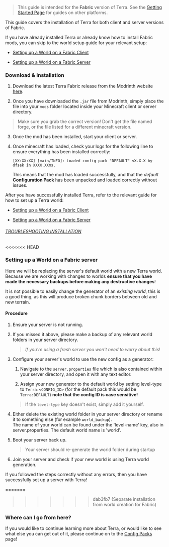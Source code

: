 > This guide is intended for the **Fabric** version of Terra. See the [Getting Started Page](./Quick-Start-Guide) for
> guides on other platforms.

This guide covers the installation of Terra for both client and server versions of Fabric.

If you have already installed Terra or already know how to install Fabric mods, you can skip to the world setup guide for
your relevant setup:

* [Setting up a World on a Fabric Client](./Creating-a-Terra-World-on-a-Fabric-Client)

* [Setting up a World on a Fabric Server](./Creating-a-Terra-World-on-a-Fabric-Server)

### Download & Installation

1. Download the latest Terra Fabric release from the Modrinth website
[here](https://modrinth.com/mod/terra).

2. Once you have downloaded the `.jar` file from Modrinth, simply place the file into your `mods` folder located inside 
your Minecraft client or server directory.

  > Make sure you grab the correct version! Don't get the file named forge, or the file listed for a different minecraft version.

3. Once the mod has been installed, start your client or server.

4. Once minecraft has loaded, check your logs for the following line to ensure everything has been installed correctly:
   
    ```none
    [XX:XX:XX] [main/INFO]: Loaded config pack "DEFAULT" vX.X.X by dfsek in XXXX.XXms.
    ```

    This means that the mod has loaded successfully, and that the *default* **Configuration Pack** has been unpacked and
    loaded correctly without issues.

After you have successfully installed Terra, refer to the relevant guide for how to set up a Terra world:

* [Setting up a World on a Fabric Client](./Creating-a-Terra-World-on-a-Fabric-Client)

* [Setting up a World on a Fabric Server](./Creating-a-Terra-World-on-a-Fabric-Server)

###### [TROUBLESHOOTING INSTALLATION](./Quick-Start-Guide#troubleshooting-installation)

<<<<<<< HEAD

### Setting up a World on a Fabric server

Here we will be replacing the server's default world with a new Terra world.
Because we are working with changes to worlds **ensure that you have made the necessary backups before making any destructive
changes**!

It is not possible to easily change the generator of an *existing world*, this is a good thing, 
as this will produce broken chunk borders between old and new terrain.

#### Procedure

1. Ensure your server is not running.

2. If you missed it above, please make a backup of any relevant world folders in your server directory.

    >*If you're using a fresh server you won't need to worry about this*!

3. Configure your server's world to use the new config as a generator:
    1. Navigate to the `server.properties` file which is also contained within your server directory, and open it with any text
    editor.

    1. Assign your new generator to the default world by setting level-type to `Terra:<CONFIG_ID>`
      (for the default pack this would be `Terra:DEFAULT`) **note that the config ID is case sensitive!**
      >If the `level-type` key doesn't exist, simply add it yourself.

4. Either delete the existing world folder in your server directory or rename it to something else (for example `world_backup`).  
The name of your world can be found under the 'level-name' key, also in server.properties. The default world name is 'world'.

5. Boot your server back up.

    > Your server should re-generate the world folder during startup

6. Join your server and check if your new world is using Terra world generation.

If you followed the steps correctly without any errors, then you have successfully set up a server with Terra!

=======
>>>>>>> dab3fb7 (Separate installation from world creation for Fabric)
### Where can I go from here?

If you would like to continue learning more about Terra, or would like to see what else you can get out of it, please
continue on to the [Config Packs](./Config-Packs) page!